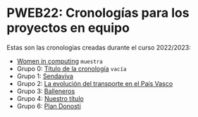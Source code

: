 # PWEB22: Cronologías para los proyectos en equipo

Estas son las cronologías creadas durante el curso 2022/2023:

- [Women in computing](women-computing) `muestra`
- Grupo 0: [Título de la cronología](grupo0) `vacía`
- Grupo 1: [Sendaviva](grupo1)
- Grupo 2: [La evolución del transporte en el País Vasco](grupo2)
- Grupo 3: [Balleneros](group3)
- Grupo 4: [Nuestro título](group4)
- Grupo 6: [Plan Donosti](group6)
